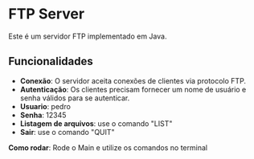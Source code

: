 # FTP Server

Este é um servidor FTP implementado em Java.

## Funcionalidades

- **Conexão**: O servidor aceita conexões de clientes via protocolo FTP.
- **Autenticação**: Os clientes precisam fornecer um nome de usuário e senha válidos para se autenticar.
- **Usuario**: pedro
- **Senha**: 12345
- **Listagem de arquivos**: use o comando "LIST"
- **Sair**: use o comando "QUIT"


**Como rodar**: Rode o Main e utilize os comandos no terminal

